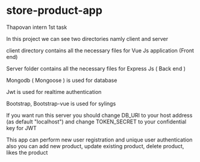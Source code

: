 # store-product-app

Thapovan intern 1st task 

In this project we can see two directories namly client and server

client directory contains all the necessary files for Vue Js application (Front end)

Server folder contains all the necessary files for Express Js ( Back end )

Mongodb ( Mongoose ) is used for database

Jwt is used for realtime authentication

Bootstrap, Bootstrap-vue is used for sylings

If you want run this server you should change DB_URI to your host address (as default "localhost") and change TOKEN_SECRET to your confidential key for JWT

This app can perform new user registration and unique user authentication also you can add new product, update existing product, delete product, likes the product

